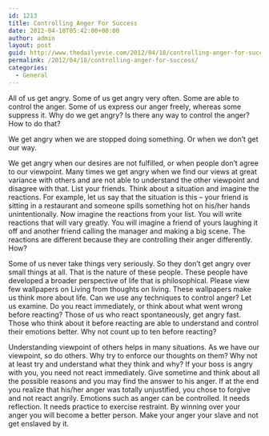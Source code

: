 ```yaml
---
id: 1213
title: Controlling Anger For Success
date: 2012-04-18T05:42:00+00:00
author: admin
layout: post
guid: http://www.thedailyevie.com/2012/04/18/controlling-anger-for-success/
permalink: /2012/04/18/controlling-anger-for-success/
categories:
  - General
---
```

All of us get angry. Some of us get angry very often. Some are able to control the anger. Some of us express our anger freely, whereas some suppress it. Why do we get angry? Is there any way to control the anger? How to do that?

We get angry when we are stopped doing something. Or when we don&#8217;t get our way.
  
We get angry when our desires are not fulfilled, or when people don&#8217;t agree to our viewpoint. Many times we get angry when we find our views at great variance with others and are not able to understand the other viewpoint and disagree with that. List your friends. Think about a situation and imagine the reactions. For example, let us say that the situation is this &#8211; your friend is sitting in a restaurant and someone spills something hot on his/her hands unintentionally. Now imagine the reactions from your list. You will write reactions that will vary greatly. You will imagine a friend of yours laughing it off and another friend calling the manager and making a big scene. The reactions are different because they are controlling their anger differently. How?

Some of us never take things very seriously. So they don&#8217;t get angry over small things at all. That is the nature of these people. These people have developed a broader perspective of life that is philosophical. Please view few wallpapers on Living from thoughts on living. These wallpapers make us think more about life. Can we use any techniques to control anger? Let us examine. Do you react immediately, or think about what went wrong before reacting? Those of us who react spontaneously, get angry fast. Those who think about it before reacting are able to understand and control their emotions better. Why not count up to ten before reacting?

Understanding viewpoint of others helps in many situations. As we have our viewpoint, so do others. Why try to enforce our thoughts on them? Why not at least try and understand what they think and why? If your boss is angry with you, you need not react immediately. Give sometime and think about all the possible reasons and you may find the answer to his anger. If at the end you realize that his/her anger was totally unjustified, you chose to forgive and not react angrily. Emotions such as anger can be controlled. It needs reflection. It needs practice to exercise restraint. By winning over your anger you will become a better person. Make your anger your slave and not get enslaved by it.